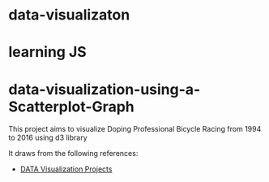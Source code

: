 # data-visualizaton
# learning JS
# data-visualization-using-a-Scatterplot-Graph


This project aims to visualize Doping Professional Bicycle Racing from 1994 to 2016 using d3 library

It draws from the following references: 
  * [DATA Visualization Projects](https://www.freecodecamp.org/learn/data-visualization/data-visualization-projects/visualize-data-with-a-scatterplot-graph)
